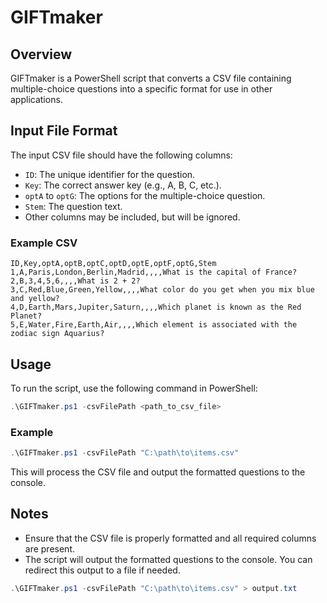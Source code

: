 # GIFTmaker

## Overview
GIFTmaker is a PowerShell script that converts a CSV file containing multiple-choice questions into a specific format for use in other applications.

## Input File Format
The input CSV file should have the following columns:
- `ID`: The unique identifier for the question.
- `Key`: The correct answer key (e.g., A, B, C, etc.).
- `optA` to `optG`: The options for the multiple-choice question.
- `Stem`: The question text.
- Other columns may be included, but will be ignored.

### Example CSV
```csv
ID,Key,optA,optB,optC,optD,optE,optF,optG,Stem
1,A,Paris,London,Berlin,Madrid,,,,What is the capital of France?
2,B,3,4,5,6,,,,What is 2 + 2?
3,C,Red,Blue,Green,Yellow,,,,What color do you get when you mix blue and yellow?
4,D,Earth,Mars,Jupiter,Saturn,,,,Which planet is known as the Red Planet?
5,E,Water,Fire,Earth,Air,,,,Which element is associated with the zodiac sign Aquarius?
```

## Usage
To run the script, use the following command in PowerShell:

```powershell
.\GIFTmaker.ps1 -csvFilePath <path_to_csv_file>
```

### Example
```powershell
.\GIFTmaker.ps1 -csvFilePath "C:\path\to\items.csv"
```

This will process the CSV file and output the formatted questions to the console.

## Notes
- Ensure that the CSV file is properly formatted and all required columns are present.
- The script will output the formatted questions to the console. You can redirect this output to a file if needed.

```powershell
.\GIFTmaker.ps1 -csvFilePath "C:\path\to\items.csv" > output.txt
```
